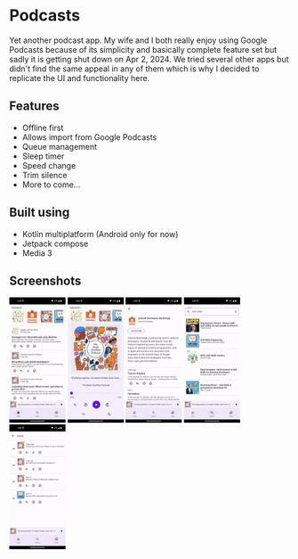 # Podcasts

Yet another podcast app. My wife and I both really enjoy using Google Podcasts because of its 
simplicity and basically complete feature set but sadly it is getting shut down on Apr 2, 2024. 
We tried several other apps but didn't find the same appeal in any of them which is why I decided 
to replicate the UI and functionality here.

## Features
- Offline first 
- Allows import from Google Podcasts
- Queue management
- Sleep timer
- Speed change 
- Trim silence 
- More to come...

## Built using 
- Kotlin multiplatform (Android only for now)
- Jetpack compose
- Media 3

## Screenshots

<img src="https://github.com/ramitsuri/podcasts/blob/13b254bef54712c712ef835cc60bbc07ced6c3a7/images/1.png" width="20%"  alt="1.png"/>
<img src="https://github.com/ramitsuri/podcasts/blob/13b254bef54712c712ef835cc60bbc07ced6c3a7/images/2.png" width="20%"  alt="2.png"/>
<img src="https://github.com/ramitsuri/podcasts/blob/13b254bef54712c712ef835cc60bbc07ced6c3a7/images/3.png" width="20%"  alt="3.png"/>
<img src="https://github.com/ramitsuri/podcasts/blob/13b254bef54712c712ef835cc60bbc07ced6c3a7/images/4.png" width="20%"  alt="4.png"/>
<img src="https://github.com/ramitsuri/podcasts/blob/13b254bef54712c712ef835cc60bbc07ced6c3a7/images/5.png" width="20%"  alt="5.png"/>
